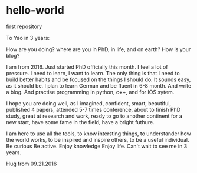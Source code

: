 # hello-world
first repository

To Yao in 3 years:

How are you doing? where are you in PhD, in life, and on earth? How is your blog? 
 
I am from 2016. Just started PhD officially this month. I feel a lot of pressure. I need to learn, I want to learn. The only thing is that I need to build better habits and be focused on the things I should do. It sounds easy, as it should be. I plan to learn German and be fluent in 6-8 month. And write a blog. And practise programming in python, c++, and for IOS sytem.   

I hope you are doing well, as I imagined, confident, smart, beautiful, published 4 papers, attended 5-7 times conference, about to finish PhD study, great at research and work, ready to go to another continent for a new start, have some fame in the field, have a bright futhure. 

I am here to use all the tools, to know intersting things, to understander how the world works, to be inspired and inspire others, to be a useful individual. Be curious Be active. Enjoy knowledge Enjoy life. Can't wait to see me in 3 years.

Hug from 09.21.2016
